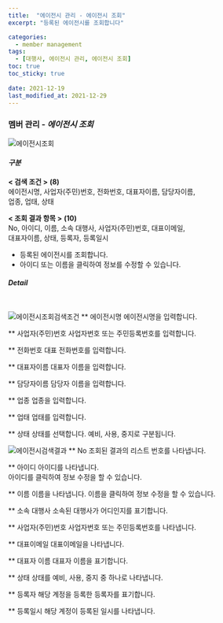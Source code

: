 ```yaml
---
title:  "에이전시 관리 - 에이전시 조회"
excerpt: "등록된 에이전시를 조회합니다"

categories:
  - member management
tags:
  - [대행사, 에이전시 관리, 에이전시 조회]
toc: true
toc_sticky: true
 
date: 2021-12-19
last_modified_at: 2021-12-29
---
```

### 멤버 관리 - *에이전시 조회*
![에이전시조회](https://user-images.githubusercontent.com/95394003/147026907-ee927d06-e688-401e-97e6-c5a9b5a8b113.jpeg)

#### *구분* <br>
**< 검색 조건 >** **(8)**
<br>에이전시명, 사업자(주민)번호, 전화번호, 대표자이름, 담당자이름,<br>업종, 업태, 상태

**< 조회 결과 항목 >** **(10)**
<br>No, 아이디, 이름, 소속 대행사, 사업자(주민)번호, 대표이메일,<br>대표자이름, 상태, 등록자, 등록일시


- 등록된 에이전시를 조회합니다.
- 아이디 또는 이름을 클릭하여 정보를 수정할 수 있습니다.

#### *Detail*
<br>

![에이전시조회검색조건](https://user-images.githubusercontent.com/95394003/147026932-89dbfd81-1304-4cfd-9cc5-fb899827855d.jpeg)
** 에이전시명
에이전시명을 입력합니다.

** 사업자(주민)번호
사업자번호 또는 주민등록번호를 입력합니다.

** 전화번호
대표 전화번호를 입력합니다.

** 대표자이름
대표자 이름을 입력합니다.

** 담당자이름
담당자 이름을 입력합니다.

** 업종
업종을 입력합니다.

** 업태
업태를 입력합니다.

** 상태
상태를 선택합니다. 예비, 사용, 중지로 구분됩니다.
<br>

![에이전시검색결과](https://user-images.githubusercontent.com/95394003/147026973-a5732de9-8046-46dd-a865-0328538263a9.jpeg)
** No
조회된 결과의 리스트 번호를 나타냅니다.

** 아이디
아이디를 나타냅니다.<br>
아이디를 클릭하여 정보 수정을 할 수 있습니다.

** 이름
이름을 나타냅니다.
이름을 클릭하여 정보 수정을 할 수 있습니다.

** 소속 대행사
소속된 대행사가 어디인지를 표기합니다.

** 사업자(주민)번호
사업자번호 또는 주민등록번호를 나타냅니다.

** 대표이메일
대표이메일을 나타냅니다.

** 대표자 이름
대표자 이름을 표기합니다.

** 상태
상태를 예비, 사용, 중지 중 하나로 나타냅니다.

** 등록자
해당 계정을 등록한 등록자를 표기합니다.

** 등록일시
해당 계정이 등록된 일시를 나타냅니다.
